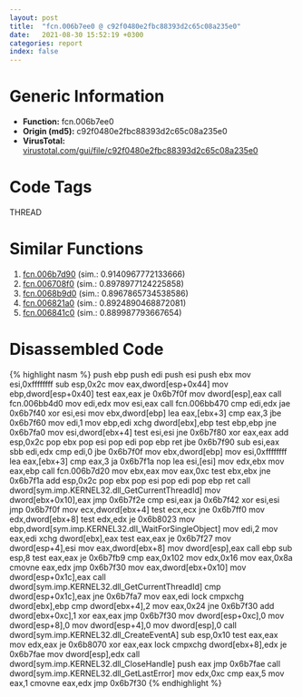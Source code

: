 ```yaml
---
layout: post
title:  "fcn.006b7ee0 @ c92f0480e2fbc88393d2c65c08a235e0"
date:   2021-08-30 15:52:19 +0300
categories: report
index: false
---
```


# Generic Information
- **Function:** fcn.006b7ee0
- **Origin (md5):** c92f0480e2fbc88393d2c65c08a235e0
- **VirusTotal:** [virustotal.com/gui/file/c92f0480e2fbc88393d2c65c08a235e0][virustotal_ref]

# Code Tags
<span class="tag" id="THREAD">THREAD</span>


# Similar Functions

1. [fcn.006b7d90][similar_1_ref] (sim.: 0.9140967772133666)
2. [fcn.006708f0][similar_2_ref] (sim.: 0.8978977124225858)
3. [fcn.0068b9d0][similar_3_ref] (sim.: 0.8967865734538586)
4. [fcn.006821a0][similar_4_ref] (sim.: 0.8924890468872081)
5. [fcn.006841c0][similar_5_ref] (sim.: 0.889987793667654)


# Disassembled Code

{% highlight nasm %}
push ebp
push edi
push esi
push ebx
mov esi,0xffffffff
sub esp,0x2c
mov eax,dword[esp+0x44]
mov ebp,dword[esp+0x40]
test eax,eax
je 0x6b7f0f
mov dword[esp],eax
call fcn.006bb4d0
mov edi,edx
mov esi,eax
call fcn.006bb470
cmp edi,edx
jae 0x6b7f40
xor esi,esi
mov ebx,dword[ebp]
lea eax,[ebx+3]
cmp eax,3
jbe 0x6b7f60
mov edi,1
mov ebp,edi
xchg dword[ebx],ebp
test ebp,ebp
jne 0x6b7fa0
mov esi,dword[ebx+4]
test esi,esi
jne 0x6b7f80
xor eax,eax
add esp,0x2c
pop ebx
pop esi
pop edi
pop ebp
ret 
jbe 0x6b7f90
sub esi,eax
sbb edi,edx
cmp edi,0
jbe 0x6b7f0f
mov ebx,dword[ebp]
mov esi,0xffffffff
lea eax,[ebx+3]
cmp eax,3
ja 0x6b7f1a
nop 
lea esi,[esi]
mov edx,ebx
mov eax,ebp
call fcn.006b7d20
mov ebx,eax
mov eax,0xc
test ebx,ebx
jne 0x6b7f1a
add esp,0x2c
pop ebx
pop esi
pop edi
pop ebp
ret 
call dword[sym.imp.KERNEL32.dll_GetCurrentThreadId]
mov dword[ebx+0x10],eax
jmp 0x6b7f2e
cmp esi,eax
ja 0x6b7f42
xor esi,esi
jmp 0x6b7f0f
mov ecx,dword[ebx+4]
test ecx,ecx
jne 0x6b7ff0
mov edx,dword[ebx+8]
test edx,edx
je 0x6b8023
mov ebp,dword[sym.imp.KERNEL32.dll_WaitForSingleObject]
mov edi,2
mov eax,edi
xchg dword[ebx],eax
test eax,eax
je 0x6b7f27
mov dword[esp+4],esi
mov eax,dword[ebx+8]
mov dword[esp],eax
call ebp
sub esp,8
test eax,eax
je 0x6b7fb9
cmp eax,0x102
mov edx,0x16
mov eax,0x8a
cmovne eax,edx
jmp 0x6b7f30
mov eax,dword[ebx+0x10]
mov dword[esp+0x1c],eax
call dword[sym.imp.KERNEL32.dll_GetCurrentThreadId]
cmp dword[esp+0x1c],eax
jne 0x6b7fa7
mov eax,edi
lock cmpxchg dword[ebx],ebp
cmp dword[ebx+4],2
mov eax,0x24
jne 0x6b7f30
add dword[ebx+0xc],1
xor eax,eax
jmp 0x6b7f30
mov dword[esp+0xc],0
mov dword[esp+8],0
mov dword[esp+4],0
mov dword[esp],0
call dword[sym.imp.KERNEL32.dll_CreateEventA]
sub esp,0x10
test eax,eax
mov edx,eax
je 0x6b8070
xor eax,eax
lock cmpxchg dword[ebx+8],edx
je 0x6b7fae
mov dword[esp],edx
call dword[sym.imp.KERNEL32.dll_CloseHandle]
push eax
jmp 0x6b7fae
call dword[sym.imp.KERNEL32.dll_GetLastError]
mov edx,0xc
cmp eax,5
mov eax,1
cmovne eax,edx
jmp 0x6b7f30
{% endhighlight %}


[similar_1_ref]: /report/fcn.006b7d90@c92f0480e2fbc88393d2c65c08a235e0
[similar_2_ref]: /report/fcn.006708f0@c92f0480e2fbc88393d2c65c08a235e0
[similar_3_ref]: /report/fcn.0068b9d0@c92f0480e2fbc88393d2c65c08a235e0
[similar_4_ref]: /report/fcn.006821a0@c92f0480e2fbc88393d2c65c08a235e0
[similar_5_ref]: /report/fcn.006841c0@c92f0480e2fbc88393d2c65c08a235e0
[virustotal_ref]: https://www.virustotal.com/gui/file/c92f0480e2fbc88393d2c65c08a235e0